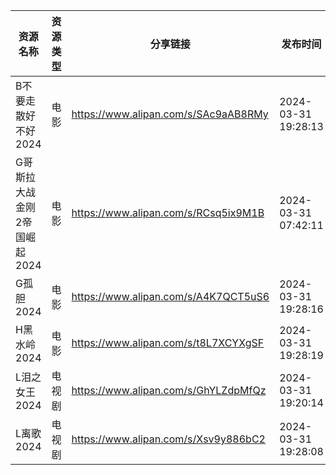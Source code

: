 | 资源名称              | 资源类型 | 分享链接                                 | 发布时间                |
| ----------------- | ---- | ------------------------------------ | ------------------- |
| B不要走散好不好2024      | 电影   | https://www.alipan.com/s/SAc9aAB8RMy | 2024-03-31 19:28:13 |
| G哥斯拉大战金刚2帝国崛起2024 | 电影   | https://www.alipan.com/s/RCsq5ix9M1B | 2024-03-31 07:42:11 |
| G孤胆2024           | 电影   | https://www.alipan.com/s/A4K7QCT5uS6 | 2024-03-31 19:28:16 |
| H黑水岭2024          | 电影   | https://www.alipan.com/s/t8L7XCYXgSF | 2024-03-31 19:28:19 |
| L泪之女王2024         | 电视剧  | https://www.alipan.com/s/GhYLZdpMfQz | 2024-03-31 19:20:14 |
| L离歌2024           | 电视剧  | https://www.alipan.com/s/Xsv9y886bC2 | 2024-03-31 19:28:08 |
